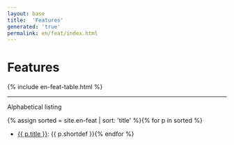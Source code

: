 ```yaml
---
layout: base
title:  'Features'
generated: 'true'
permalink: en/feat/index.html
---
```


# Features

{% include en-feat-table.html %}

----------

Alphabetical listing

{% assign sorted = site.en-feat | sort: 'title' %}{% for p in sorted %}
* [{{ p.title }}](): {{ p.shortdef }}{% endfor %}
